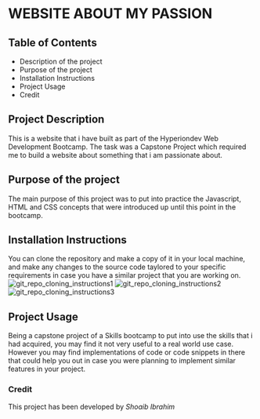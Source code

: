 # WEBSITE ABOUT MY PASSION

## Table of Contents
* Description of the project
* Purpose of the project
* Installation Instructions
* Project Usage
* Credit

## Project Description
This is a website that i have built as part of the Hyperiondev Web Development Bootcamp. The task was a Capstone Project which required me to build a website about something that i am passionate about.

## Purpose of the project
The main purpose of this project was to put into practice the Javascript, HTML and CSS concepts that were introduced up until this point in the bootcamp. 

## Installation Instructions
You can clone the repository and make a copy of it in your local machine, and make any changes to the source code taylored to your specific requirements in case you have a similar  project that you are working on.
![git_repo_cloning_instructions1](https://user-images.githubusercontent.com/39889312/210662055-e0033c33-6c11-4509-b2be-8ada880c6597.png)
![git_repo_cloning_instructions2](https://user-images.githubusercontent.com/39889312/210662113-006e8dad-11b6-4abc-9dec-8ae15298db56.png)
![git_repo_cloning_instructions3](https://user-images.githubusercontent.com/39889312/210662148-c42dd86a-59e6-4d3c-873b-1d204c7a6bac.png)

## Project Usage
Being a capstone project of a Skills bootcamp to put into use the skills that i had acquired, you may find it not very useful to a real world use case. However you may find implementations of code or code snippets in there that could help you out in case you were planning to implement similar features in your project.

### Credit
This project has been developed by *Shoaib Ibrahim*  
